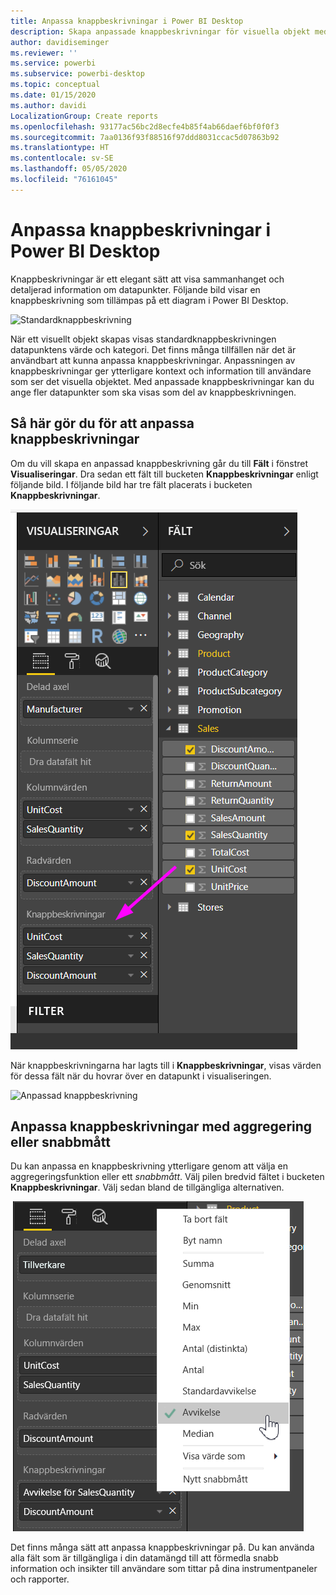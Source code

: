```yaml
---
title: Anpassa knappbeskrivningar i Power BI Desktop
description: Skapa anpassade knappbeskrivningar för visuella objekt med dra och släpp
author: davidiseminger
ms.reviewer: ''
ms.service: powerbi
ms.subservice: powerbi-desktop
ms.topic: conceptual
ms.date: 01/15/2020
ms.author: davidi
LocalizationGroup: Create reports
ms.openlocfilehash: 93177ac56bc2d8ecfe4b85f4ab66daef6bf0f0f3
ms.sourcegitcommit: 7aa0136f93f88516f97ddd8031ccac5d07863b92
ms.translationtype: HT
ms.contentlocale: sv-SE
ms.lasthandoff: 05/05/2020
ms.locfileid: "76161045"
---
```

# <a name="customize-tooltips-in-power-bi-desktop"></a>Anpassa knappbeskrivningar i Power BI Desktop

Knappbeskrivningar är ett elegant sätt att visa sammanhanget och detaljerad information om datapunkter. Följande bild visar en knappbeskrivning som tillämpas på ett diagram i Power BI Desktop.

![Standardknappbeskrivning](media/desktop-custom-tooltips/custom-tooltips-1.png)

När ett visuellt objekt skapas visas standardknappbeskrivningen datapunktens värde och kategori. Det finns många tillfällen när det är användbart att kunna anpassa knappbeskrivningar. Anpassningen av knappbeskrivningar ger ytterligare kontext och information till användare som ser det visuella objektet. Med anpassade knappbeskrivningar kan du ange fler datapunkter som ska visas som del av knappbeskrivningen.

## <a name="how-to-customize-tooltips"></a>Så här gör du för att anpassa knappbeskrivningar

Om du vill skapa en anpassad knappbeskrivning går du till **Fält** i fönstret **Visualiseringar**. Dra sedan ett fält till bucketen **Knappbeskrivningar** enligt följande bild. I följande bild har tre fält placerats i bucketen **Knappbeskrivningar**.

![Lägga till knappbeskrivningsfält](media/desktop-custom-tooltips/custom-tooltips-2.png)

När knappbeskrivningarna har lagts till i **Knappbeskrivningar**, visas värden för dessa fält när du hovrar över en datapunkt i visualiseringen.

![Anpassad knappbeskrivning](media/desktop-custom-tooltips/custom-tooltips-3.png)

## <a name="customizing-tooltips-with-aggregation-or-quick-measures"></a>Anpassa knappbeskrivningar med aggregering eller snabbmått

Du kan anpassa en knappbeskrivning ytterligare genom att välja en aggregeringsfunktion eller ett *snabbmått*. Välj pilen bredvid fältet i bucketen **Knappbeskrivningar**. Välj sedan bland de tillgängliga alternativen.

![Knappbeskrivning med snabbmått](media/desktop-custom-tooltips/custom-tooltips-4.png)

Det finns många sätt att anpassa knappbeskrivningar på. Du kan använda alla fält som är tillgängliga i din datamängd till att förmedla snabb information och insikter till användare som tittar på dina instrumentpaneler och rapporter.
